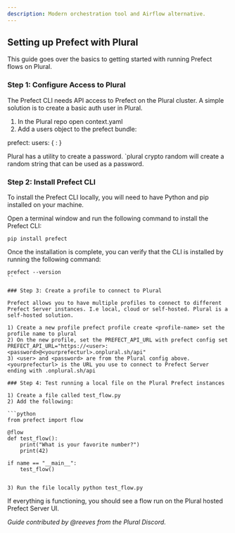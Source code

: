 ```yaml
---
description: Modern orchestration tool and Airflow alternative.
---
```


## Setting up Prefect with Plural

This guide goes over the basics to getting started with running Prefect flows on Plural.

### Step 1: Configure Access to Plural

The Prefect CLI needs API access to Prefect on the Plural cluster. A simple solution is to create a basic auth user in Plural.

1) In the Plural repo open context.yaml
2) Add a users object to the prefect bundle:

prefect:
users: { <username>: <password> }

Plural has a utility to create a password. `plural crypto random will create a random string that can be used as a password.

### Step 2: Install Prefect CLI

To install the Prefect CLI locally, you will need to have Python and pip installed on your machine.

Open a terminal window and run the following command to install the Prefect CLI:

```shell
pip install prefect
```

Once the installation is complete, you can verify that the CLI is installed by running the following command:

```shell
prefect --version
``

### Step 3: Create a profile to connect to Plural

Prefect allows you to have multiple profiles to connect to different Prefect Server instances. I.e local, cloud or self-hosted. Plural is a self-hosted solution.

1) Create a new profile prefect profile create <profile-name> set the profile name to plural
2) On the new profile, set the PREFECT_API_URL with prefect config set PREFECT_API_URL="https://<user>:<password>@<yourprefecturl>.onplural.sh/api"
3) <user> and <password> are from the Plural config above. <yourprefecturl> is the URL you use to connect to Prefect Server ending with .onplural.sh/api

### Step 4: Test running a local file on the Plural Prefect instances

1) Create a file called test_flow.py
2) Add the following:

```python
from prefect import flow

@flow
def test_flow():
    print("What is your favorite number?")
    print(42)

if name == "__main__":
    test_flow()


3) Run the file locally python test_flow.py
```

If everything is functioning, you should see a flow run on the Plural hosted Prefect Server UI.

*Guide contributed by @reeves from the Plural Discord.*